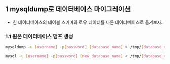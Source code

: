 ## 1 mysqldump로 데이터베이스 마이그레이션

- 한 데이터베이스의 테이블 스키마와 로우 데이터를 다른 데이터베이스로 옮겨보자.



### 1.1 원본 데이터베이스 덤프 생성

```bash
mysqldump -u [username] -p[password] [database_name] > /tmp/[database_name].sql
```

```bash
mysql -u [username] -p[password] [new_database_name] < /tmp/[database_name].sql
```
